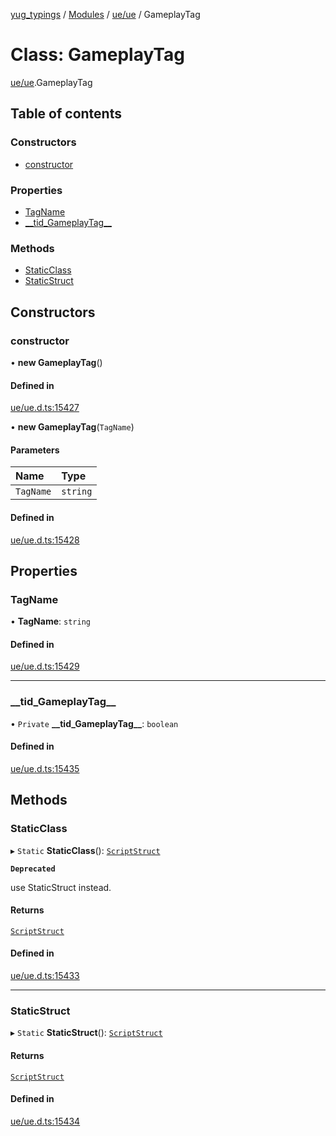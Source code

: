 [yug_typings](../README.md) / [Modules](../modules.md) / [ue/ue](../modules/ue_ue.md) / GameplayTag

# Class: GameplayTag

[ue/ue](../modules/ue_ue.md).GameplayTag

## Table of contents

### Constructors

- [constructor](ue_ue.GameplayTag.md#constructor)

### Properties

- [TagName](ue_ue.GameplayTag.md#tagname)
- [\_\_tid\_GameplayTag\_\_](ue_ue.GameplayTag.md#__tid_gameplaytag__)

### Methods

- [StaticClass](ue_ue.GameplayTag.md#staticclass)
- [StaticStruct](ue_ue.GameplayTag.md#staticstruct)

## Constructors

### constructor

• **new GameplayTag**()

#### Defined in

[ue/ue.d.ts:15427](https://github.com/YugMetaverse/yug_typings/blob/25cad34/ue/ue.d.ts#L15427)

• **new GameplayTag**(`TagName`)

#### Parameters

| Name | Type |
| :------ | :------ |
| `TagName` | `string` |

#### Defined in

[ue/ue.d.ts:15428](https://github.com/YugMetaverse/yug_typings/blob/25cad34/ue/ue.d.ts#L15428)

## Properties

### TagName

• **TagName**: `string`

#### Defined in

[ue/ue.d.ts:15429](https://github.com/YugMetaverse/yug_typings/blob/25cad34/ue/ue.d.ts#L15429)

___

### \_\_tid\_GameplayTag\_\_

• `Private` **\_\_tid\_GameplayTag\_\_**: `boolean`

#### Defined in

[ue/ue.d.ts:15435](https://github.com/YugMetaverse/yug_typings/blob/25cad34/ue/ue.d.ts#L15435)

## Methods

### StaticClass

▸ `Static` **StaticClass**(): [`ScriptStruct`](ue_ue.ScriptStruct.md)

**`Deprecated`**

use StaticStruct instead.

#### Returns

[`ScriptStruct`](ue_ue.ScriptStruct.md)

#### Defined in

[ue/ue.d.ts:15433](https://github.com/YugMetaverse/yug_typings/blob/25cad34/ue/ue.d.ts#L15433)

___

### StaticStruct

▸ `Static` **StaticStruct**(): [`ScriptStruct`](ue_ue.ScriptStruct.md)

#### Returns

[`ScriptStruct`](ue_ue.ScriptStruct.md)

#### Defined in

[ue/ue.d.ts:15434](https://github.com/YugMetaverse/yug_typings/blob/25cad34/ue/ue.d.ts#L15434)
